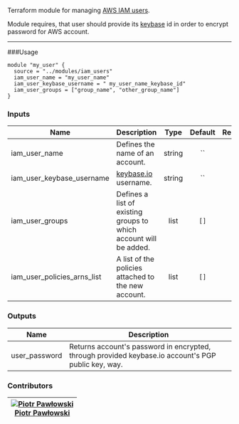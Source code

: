 Terraform module for managing [AWS IAM users](https://docs.aws.amazon.com/IAM/latest/UserGuide/id_users.html).

Module requires, that user should provide its [keybase](https://keybase.io) id in order to encrypt password for AWS account.

___
###Usage

```hcl-terraform
module "my_user" {
  source = "../modules/iam_users"
  iam_user_name = "my_user_name"
  iam_user_keybase_username = " my_user_name_keybase_id"
  iam_user_groups = ["group_name", "other_group_name"]
}
```

### Inputs
| Name | Description | Type | Default | Required |
|------|-------------|:----:|:-----:|:-----:|
|iam_user_name|Defines the name of an account.|string|``|yes|
|iam_user_keybase_username|[keybase.io](https://keybase.io) username.|string|``|yes|
|iam_user_groups|Defines a list of existing groups to which account will be added.|list|`[]`|no|
|iam_user_policies_arns_list|A list of the policies attached to the new account.|list|`[]`|no|

### Outputs

| Name | Description |
|------|-------------|
|user_password|Returns account's password in encrypted, through provided keybase.io account's PGP public key, way.|

### Contributors

|  [![Piotr Pawłowski][ppawlowski_avatar]][ppawlowski_homepage]<br/>[Piotr Pawłowski][ppawlowski_homepage] |
|---|

[ppawlowski_homepage]: https://github.com/ppawlowski
[ppawlowski_avatar]: https://github.com/ppawlowskibh.png?size=150